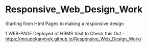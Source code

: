 # Responsive_Web_Design_Work
Starting from Html Pages to making a responsive design


1.WEB-PAGE Deployed of HRMS Visit to Check this Out - https://moudekarvivek.github.io/Responsive_Web_Design_Work/
